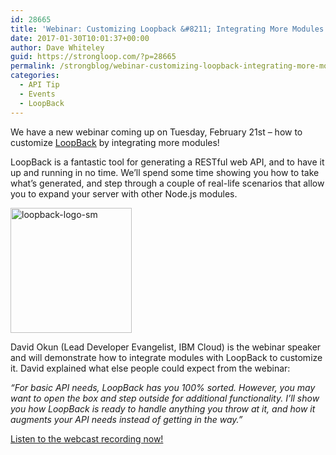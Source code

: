 ```yaml
---
id: 28665
title: 'Webinar: Customizing Loopback &#8211; Integrating More Modules'
date: 2017-01-30T10:01:37+00:00
author: Dave Whiteley
guid: https://strongloop.com/?p=28665
permalink: /strongblog/webinar-customizing-loopback-integrating-more-modules/
categories:
  - API Tip
  - Events
  - LoopBack
---
```

We have a new webinar coming up on Tuesday, February 21st &#8211; how to customize [LoopBack](http://loopback.io/) by integrating more modules!

LoopBack is a fantastic tool for generating a RESTful web API, and to have it up and running in no time. We&#8217;ll spend some time showing you how to take what&#8217;s generated, and step through a couple of real-life scenarios that allow you to expand your server with other Node.js modules.
  
<!--more-->

[<img class="aligncenter size-full wp-image-26753" src="{{site.url}}/blog-assets/2014/07/loopback-logo-sm.png" alt="loopback-logo-sm" width="194" height="200"  />]({{site.url}}/blog-assets/2014/07/loopback-logo-sm.png)

David Okun (Lead Developer Evangelist, IBM Cloud) is the webinar speaker and will demonstrate how to integrate modules with LoopBack to customize it. David explained what else people could expect from the webinar:

_“For basic API needs, LoopBack has you 100% sorted. However, you may want to open the box and step outside for additional functionality. I’ll show you how LoopBack is ready to handle anything you throw at it, and how it augments your API needs instead of getting in the way.&#8221;_

[Listen to the webcast recording now!](https://engage.vevent.com/rt/ibm~customizingloopback)
